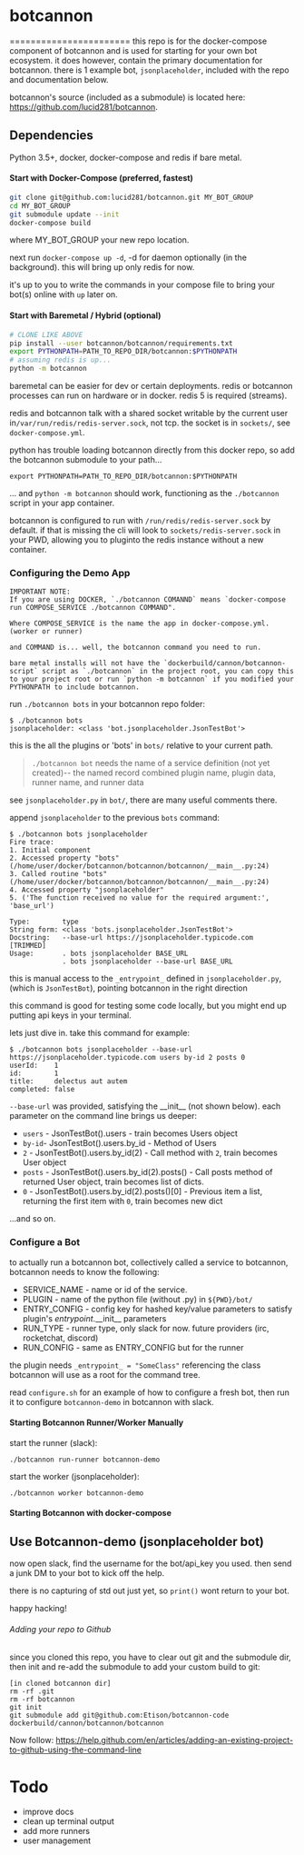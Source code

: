 # botcannon
=======================
this repo is for the docker-compose component of botcannon and is used for starting for your own bot ecosystem. it does
however, contain the primary documentation for botcannon. there is 1 example bot, `jsonplaceholder`, included
with the repo and documentation below.

botcannon's source (included as a submodule) is located here: https://github.com/lucid281/botcannon.


## Dependencies
Python 3.5+, docker, docker-compose and redis if bare metal.

#### Start with Docker-Compose (preferred, fastest)
```bash
git clone git@github.com:lucid281/botcannon.git MY_BOT_GROUP
cd MY_BOT_GROUP
git submodule update --init
docker-compose build
```
where MY_BOT_GROUP your new repo location.

next run `docker-compose up -d`, -d for daemon optionally (in the background). this will bring up only redis for now.

it's up to you to write the commands in your compose file to bring your bot(s) online with `up` later on.


#### Start with Baremetal / Hybrid (optional)
```bash
# CLONE LIKE ABOVE
pip install --user botcannon/botcannon/requirements.txt
export PYTHONPATH=PATH_TO_REPO_DIR/botcannon:$PYTHONPATH
# assuming redis is up...
python -m botcannon
```
baremetal can be easier for dev or certain deployments. redis or botcannon processes can run on hardware or in docker. redis 5 is required (streams).

redis and botcannon talk with a shared socket writable by the current user in`/var/run/redis/redis-server.sock`, not tcp. the socket is in `sockets/`, see `docker-compose.yml`.

python has trouble loading botcannon directly from this docker repo, so add the botcannon submodule to your path...
 ```
 export PYTHONPATH=PATH_TO_REPO_DIR/botcannon:$PYTHONPATH
 ```
... and `python -m botcannon` should work, functioning as the `./botcannon` script in your app container.

botcannon is configured to run with `/run/redis/redis-server.sock` by default. if that is missing the cli will look to `sockets/redis-server.sock` in your PWD, allowing you to pluginto the redis instance without a new container. 

### Configuring the Demo App
```
IMPORTANT NOTE:
If you are using DOCKER, `./botcannon COMANND` means `docker-compose run COMPOSE_SERVICE ./botcannon COMMAND".

Where COMPOSE_SERVICE is the name the app in docker-compose.yml. (worker or runner)

and COMMAND is... well, the botcannon command you need to run.

bare metal installs will not have the `dockerbuild/cannon/botcannon-script` script as `./botcannon` in the project root, you can copy this to your project root or run `python -m botcannon` if you modified your PYTHONPATH to include botcannon.
```

run `./botcannon bots` in your botcannon repo folder:
```
$ ./botcannon bots
jsonplaceholder: <class 'bot.jsonplaceholder.JsonTestBot'>
```
this is the all the plugins or 'bots' in `bots/` relative to your current path.
 
> `./botcannon bot` needs the name of a service definition (not yet created)-- the named record combined plugin name, plugin data, runner name, and runner data
 
see `jsonplaceholder.py` in `bot/`, there are many useful comments there. 

append `jsonplaceholder` to the previous `bots` command:
```
$ ./botcannon bots jsonplaceholder
Fire trace:
1. Initial component
2. Accessed property "bots" (/home/user/docker/botcannon/botcannon/botcannon/__main__.py:24)
3. Called routine "bots" (/home/user/docker/botcannon/botcannon/botcannon/__main__.py:24)
4. Accessed property "jsonplaceholder"
5. ('The function received no value for the required argument:', 'base_url')

Type:        type
String form: <class 'bots.jsonplaceholder.JsonTestBot'>
Docstring:   --base-url https://jsonplaceholder.typicode.com
[TRIMMED]
Usage:       . bots jsonplaceholder BASE_URL
             . bots jsonplaceholder --base-url BASE_URL
```
this is manual access to the `_entrypoint_` defined in `jsonplaceholder.py`, (which is `JsonTestBot`), pointing botcannon in the right direction 

this command is good for testing some code locally, but you might end up putting api keys in your terminal. 

lets just dive in. take this command for example:
```
$ ./botcannon bots jsonplaceholder --base-url https://jsonplaceholder.typicode.com users by-id 2 posts 0
userId:    1
id:        1
title:     delectus aut autem
completed: false
```

`--base-url` was provided, satisfying the \_\_init__ (not shown below). each parameter on the command line brings us deeper:
  * `users` - JsonTestBot().users - train becomes Users object
  * `by-id`- JsonTestBot().users.by_id - Method of Users
  * `2` - JsonTestBot().users.by_id(2) - Call method with `2`, train becomes User object
  * `posts` - JsonTestBot().users.by_id(2).posts() - Call posts method of returned User object, train becomes list of dicts.
  * `0` - JsonTestBot().users.by_id(2).posts()[0] - Previous item a list, returning the first item with `0`, train becomes new dict

...and so on.


### Configure a Bot
to actually run a botcannon bot, collectively called a service to botcannon, botcannon needs to know the following:
  * SERVICE_NAME - name or id of the service.
  * PLUGIN - name of the python file (without .py) in `${PWD}/bot/`
  * ENTRY_CONFIG - config key for hashed key/value parameters to satisfy plugin's _entrypoint_.\_\_init__ parameters 
  * RUN_TYPE - runner type, only slack for now. future providers (irc, rocketchat, discord)
  * RUN_CONFIG - same as ENTRY_CONFIG but for the runner

the plugin needs `_entrypoint_ = "SomeClass"` referencing the class botcannon will use as a root for the command tree.

read `configure.sh` for an example of how to configure a fresh bot, then run it to configure `botcannon-demo` in botcannon with slack.

#### Starting Botcannon Runner/Worker Manually
start the runner (slack):
```
./botcannon run-runner botcannon-demo
```

start the worker (jsonplaceholder):
```
./botcannon worker botcannon-demo
```
#### Starting Botcannon with docker-compose


## Use Botcannon-demo (jsonplaceholder bot)
now open slack, find the username for the bot/api_key you used. then send a junk DM to your bot to kick off the help. 

there is no capturing of std out just yet, so `print()` wont return to your bot. 

happy hacking!


###### Adding your repo to Github
since you cloned this repo, you have to clear out git and the submodule dir, then init and re-add the submodule to add your custom build to git:
```
[in cloned botcannon dir]
rm -rf .git
rm -rf botcannon
git init
git submodule add git@github.com:Etison/botcannon-code dockerbuild/cannon/botcannon/botcannon
```
Now follow: 
https://help.github.com/en/articles/adding-an-existing-project-to-github-using-the-command-line

# Todo

* improve docs
* clean up terminal output
* add more runners
* user management
